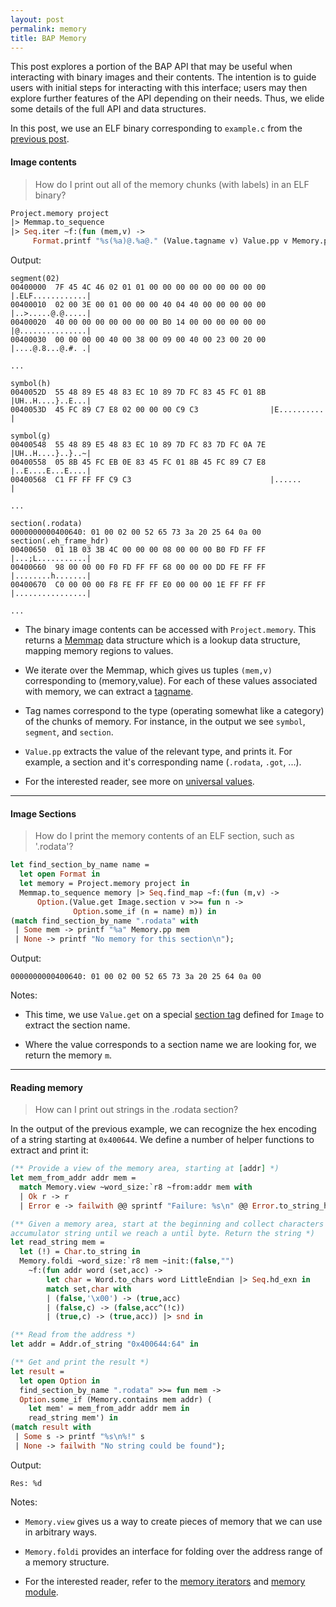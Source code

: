 ```yaml
---
layout: post
permalink: memory
title: BAP Memory
---
```


This post explores a portion of the BAP API that may be useful when interacting
with binary images and their contents. The intention is to guide users with
initial steps for interacting with this interface; users may then explore
further features of the API depending on their needs. Thus, we elide some
details of the full API and data structures.

In this post, we use an ELF binary corresponding to `example.c` from the
[previous post](http://gitoleg.github.io/graphlib/).

#### Image contents

> How do I print out all of the memory chunks (with labels) in an ELF binary?

```ocaml
Project.memory project
|> Memmap.to_sequence
|> Seq.iter ~f:(fun (mem,v) ->
     Format.printf "%s(%a)@.%a@." (Value.tagname v) Value.pp v Memory.pp mem);
```

Output:

```
segment(02)
00400000  7F 45 4C 46 02 01 01 00 00 00 00 00 00 00 00 00 |.ELF............|
00400010  02 00 3E 00 01 00 00 00 40 04 40 00 00 00 00 00 |..>.....@.@.....|
00400020  40 00 00 00 00 00 00 00 B0 14 00 00 00 00 00 00 |@...............|
00400030  00 00 00 00 40 00 38 00 09 00 40 00 23 00 20 00 |....@.8...@.#. .|

...

symbol(h)
0040052D  55 48 89 E5 48 83 EC 10 89 7D FC 83 45 FC 01 8B |UH..H....}..E...|
0040053D  45 FC 89 C7 E8 02 00 00 00 C9 C3                |E..........     |

symbol(g)
00400548  55 48 89 E5 48 83 EC 10 89 7D FC 83 7D FC 0A 7E |UH..H....}..}..~|
00400558  05 8B 45 FC EB 0E 83 45 FC 01 8B 45 FC 89 C7 E8 |..E....E...E....|
00400568  C1 FF FF FF C9 C3                               |......          |

...

section(.rodata)
0000000000400640: 01 00 02 00 52 65 73 3a 20 25 64 0a 00
section(.eh_frame_hdr)
00400650  01 1B 03 3B 4C 00 00 00 08 00 00 00 B0 FD FF FF |...;L...........|
00400660  98 00 00 00 F0 FD FF FF 68 00 00 00 DD FE FF FF |........h.......|
00400670  C0 00 00 00 F8 FE FF FF E0 00 00 00 1E FF FF FF |................|

...
```

* The binary image contents can be accessed with `Project.memory`. This returns a
[Memmap](https://github.com/BinaryAnalysisPlatform/bap/blob/master/lib/bap/bap.mli#L5393)
data structure which is a lookup data structure, mapping memory regions to
values.

* We iterate over the Memmap, which gives us tuples `(mem,v)` corresponding to
(memory,value). For each of these values associated with memory, we can extract
a [tagname](https://github.com/BinaryAnalysisPlatform/bap/blob/master/lib/bap/bap.mli#L3226).

* Tag names correspond to the type (operating somewhat like a category) of the
chunks of memory. For instance, in the output we see `symbol`, `segment`, and
`section`.

* `Value.pp` extracts the value of the relevant type, and prints it. For example,
a section and it's corresponding name (`.rodata`, `.got`, ...).

* For the interested reader, see more on
[universal values](https://github.com/BinaryAnalysisPlatform/bap/blob/master/lib/bap/bap.mli#L564).

<hr>

#### Image Sections

> How do I print the memory contents of an ELF section, such as '.rodata'?

```ocaml
let find_section_by_name name =
  let open Format in
  let memory = Project.memory project in
  Memmap.to_sequence memory |> Seq.find_map ~f:(fun (m,v) ->
      Option.(Value.get Image.section v >>= fun n ->
              Option.some_if (n = name) m)) in
(match find_section_by_name ".rodata" with
 | Some mem -> printf "%a" Memory.pp mem
 | None -> printf "No memory for this section\n");
 ```

Output:

```
0000000000400640: 01 00 02 00 52 65 73 3a 20 25 64 0a 00
```

Notes:

* This time, we use `Value.get` on a special
[section tag](https://github.com/BinaryAnalysisPlatform/bap/blob/master/lib/bap/bap.mli#L5353)
defined for `Image` to extract the section name.

* Where the value corresponds to a section name we are looking for, we return
the memory `m`.

<hr>

#### Reading memory

> How can I print out strings in the .rodata section?

In the output of the previous example, we can recognize the hex encoding of a
string starting at `0x400644`. We define a number of helper functions to
extract and print it:

```ocaml
(** Provide a view of the memory area, starting at [addr] *)
let mem_from_addr addr mem =
  match Memory.view ~word_size:`r8 ~from:addr mem with
  | Ok r -> r
  | Error e -> failwith @@ sprintf "Failure: %s\n" @@ Error.to_string_hum e in
```

```ocaml
(** Given a memory area, start at the beginning and collect characters in the
accumulator string until we reach a until byte. Return the string *)
let read_string mem =
  let (!) = Char.to_string in
  Memory.foldi ~word_size:`r8 mem ~init:(false,"")
    ~f:(fun addr word (set,acc) ->
        let char = Word.to_chars word LittleEndian |> Seq.hd_exn in
        match set,char with
        | (false,'\x00') -> (true,acc)
        | (false,c) -> (false,acc^(!c))
        | (true,c) -> (true,acc)) |> snd in
```

```ocaml
(** Read from the address *)
let addr = Addr.of_string "0x400644:64" in

(** Get and print the result *)
let result =
  let open Option in
  find_section_by_name ".rodata" >>= fun mem ->
  Option.some_if (Memory.contains mem addr) (
    let mem' = mem_from_addr addr mem in
    read_string mem') in
(match result with
 | Some s -> printf "%s\n%!" s
 | None -> failwith "No string could be found");
```

Output:

```
Res: %d
```

Notes:

* `Memory.view` gives us a way to create pieces of memory that we can use in
arbitrary ways.

* `Memory.foldi` provides an interface for folding over the address range of a
memory structure.

* For the interested reader, refer to the
[memory iterators](https://github.com/BinaryAnalysisPlatform/bap/blob/master/lib/bap/bap.mli#L4831)
and [memory module](https://github.com/BinaryAnalysisPlatform/bap/blob/master/lib/bap/bap.mli#L4847).
